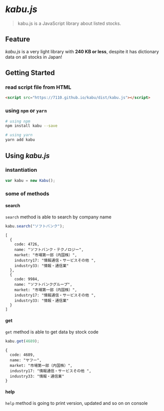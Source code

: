 # _kabu.js_

> kabu.js is a JavaScript library about listed stocks.

## Feature

_kabu.js_ is a very light library with **240 KB or less**, despite it has dictionary data on all stocks in Japan!

## Getting Started

### read script file from HTML

```html
<script src="https://7110.github.io/kabu/dist/kabu.js"></script>
```

### using `npm` or `yarn`

```bash
# using npm
npm install kabu --save

# using yarn
yarn add kabu
```

## Using _kabu.js_

### instantiation

```javascript
var kabu = new Kabu();
```

### some of methods

#### search

`search` method is able to search by company name

```javascript
kabu.search("ソフトバンク");
```

```text
[
  {
    code: 4726,
    name: "ソフトバンク・テクノロジー",
    market: "市場第一部（内国株）",
    industry17: "情報通信・サービスその他 ",
    industry33: "情報・通信業"
  },
  {
    code: 9984,
    name: "ソフトバンクグループ",
    market: "市場第一部（内国株）",
    industry17: "情報通信・サービスその他 ",
    industry33: "情報・通信業"
  }
]
```

#### get

`get` method is able to get data by stock code

```javascript
kabu.get(4689);
```

```text
{
  code: 4689,
  name: "ヤフー",
  market: "市場第一部（内国株）",
  industry17: "情報通信・サービスその他 ",
  industry33: "情報・通信業"
}
```

#### help

`help` method is going to print version, updated and so on on console
